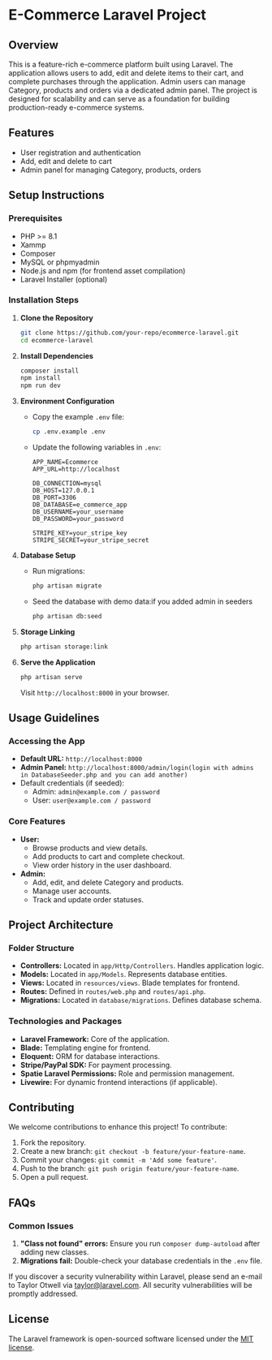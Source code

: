# E-Commerce Laravel Project

## Overview
This is a feature-rich e-commerce platform built using Laravel. The application allows users to add, edit and delete items to their cart, and complete purchases through the application. Admin users can manage Category, products and orders via a dedicated admin panel. The project is designed for scalability and can serve as a foundation for building production-ready e-commerce systems.

## Features
- User registration and authentication
- Add, edit and delete to cart 
- Admin panel for managing Category, products, orders


## Setup Instructions

### Prerequisites
- PHP >= 8.1
- Xammp
- Composer
- MySQL or phpmyadmin
- Node.js and npm (for frontend asset compilation)
- Laravel Installer (optional)

### Installation Steps
1. **Clone the Repository**
   ```bash
   git clone https://github.com/your-repo/ecommerce-laravel.git
   cd ecommerce-laravel
   ```

2. **Install Dependencies**
   ```bash
   composer install
   npm install
   npm run dev
   ```

3. **Environment Configuration**
   - Copy the example `.env` file:
     ```bash
     cp .env.example .env
     ```
   - Update the following variables in `.env`:
     ```env
     APP_NAME=Ecommerce
     APP_URL=http://localhost

     DB_CONNECTION=mysql
     DB_HOST=127.0.0.1
     DB_PORT=3306
     DB_DATABASE=e_commerce_app
     DB_USERNAME=your_username
     DB_PASSWORD=your_password

     STRIPE_KEY=your_stripe_key
     STRIPE_SECRET=your_stripe_secret
     ```

4. **Database Setup**
   - Run migrations:
     ```bash
     php artisan migrate
     ```
   - Seed the database with demo data:if you added admin in seeders
     ```bash
     php artisan db:seed
     ```

5. **Storage Linking**
   ```bash
   php artisan storage:link
   ```

6. **Serve the Application**
   ```bash
   php artisan serve
   ```
   Visit `http://localhost:8000` in your browser.

## Usage Guidelines

### Accessing the App
- **Default URL:** `http://localhost:8000`
- **Admin Panel:** `http://localhost:8000/admin/login(login with admins in DatabaseSeeder.php and you can add another)`
- Default credentials (if seeded):
  - Admin: `admin@example.com / password`
  - User: `user@example.com / password`

### Core Features
- **User:**
  - Browse products and view details.
  - Add products to cart and complete checkout.
  - View order history in the user dashboard.
- **Admin:**
  - Add, edit, and delete Category and products.
  - Manage user accounts.
  - Track and update order statuses.

## Project Architecture

### Folder Structure
- **Controllers:** Located in `app/Http/Controllers`. Handles application logic.
- **Models:** Located in `app/Models`. Represents database entities.
- **Views:** Located in `resources/views`. Blade templates for frontend.
- **Routes:** Defined in `routes/web.php` and `routes/api.php`.
- **Migrations:** Located in `database/migrations`. Defines database schema.

### Technologies and Packages
- **Laravel Framework:** Core of the application.
- **Blade:** Templating engine for frontend.
- **Eloquent:** ORM for database interactions.
- **Stripe/PayPal SDK:** For payment processing.
- **Spatie Laravel Permissions:** Role and permission management.
- **Livewire:** For dynamic frontend interactions (if applicable).

## Contributing
We welcome contributions to enhance this project! To contribute:
1. Fork the repository.
2. Create a new branch: `git checkout -b feature/your-feature-name`.
3. Commit your changes: `git commit -m 'Add some feature'`.
4. Push to the branch: `git push origin feature/your-feature-name`.
5. Open a pull request.

## FAQs

### Common Issues
1. **"Class not found" errors:** Ensure you run `composer dump-autoload` after adding new classes.
2. **Migrations fail:** Double-check your database credentials in the `.env` file.




If you discover a security vulnerability within Laravel, please send an e-mail to Taylor Otwell via [taylor@laravel.com](mailto:taylor@laravel.com). All security vulnerabilities will be promptly addressed.

## License

The Laravel framework is open-sourced software licensed under the [MIT license](https://opensource.org/licenses/MIT).
